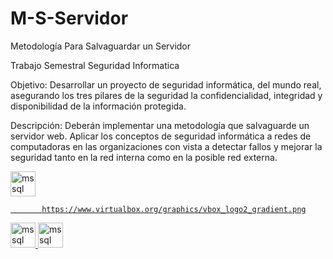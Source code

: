 # M-S-Servidor
Metodología Para Salvaguardar un Servidor 

Trabajo Semestral Seguridad Informatica 

Objetivo: 
Desarrollar un proyecto de seguridad informática, del mundo real, asegurando los tres pilares de la seguridad la confidencialidad, integridad y disponibilidad de la información protegida.

Descripción:
Deberán implementar una metodología que salvaguarde un servidor web. Aplicar los conceptos de seguridad informática a redes de computadoras en las organizaciones con vista a detectar fallos y mejorar la seguridad tanto en la red interna como en la posible red externa. 
           

<p align="left"> <a href="https://ubuntu.com/download/server" target="_blank" rel="noreferrer"> 
  <img src="https://cdn-icons-png.flaticon.com/512/888/888879.png" alt="mssql" width="40" height="40"/> 
           
           
           https://www.virtualbox.org/graphics/vbox_logo2_gradient.png
           
     
   <a href="https://wordpress.com/es/" target="_blank" rel="noreferrer"> 
  <img src="https://upload.wikimedia.org/wikipedia/commons/thumb/9/98/WordPress_blue_logo.svg/1200px-WordPress_blue_logo.svg.png" alt="mssql" width="40" height="40"/>      
              
              
 <a href="https://www.virtualbox.org/" target="_blank" rel="noreferrer"> 
  <img src="https://www.virtualbox.org/graphics/vbox_logo2_gradient.png" alt="mssql" width="40" height="40"/>      
              
              
  </a> 
</p>





